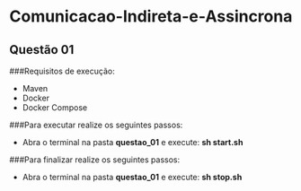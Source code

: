 # Comunicacao-Indireta-e-Assincrona

## Questão 01 

###Requisitos de execução:

- Maven
- Docker
- Docker Compose

###Para executar realize os seguintes passos:

- Abra o terminal na pasta **questao_01** e execute: **sh start.sh**

###Para finalizar realize os seguintes passos:

- Abra o terminal na pasta **questao_01** e execute: **sh stop.sh**  
